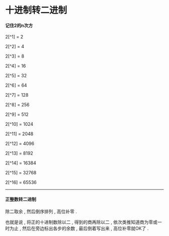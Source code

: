 # 十进制转二进制

#### 记住2的n次方

2[^1] = 2

2[^2] = 4

2[^3] = 8

2[^4] = 16

2[^5] = 32

2[^6] = 64

2[^7] = 128

2[^8] = 256

2[^9] = 512

2[^10] = 1024

2[^11] = 2048

2[^12] = 4096

2[^13] = 8192

2[^14] = 16384

2[^15] = 32768

2[^16] = 65536

---

#### 正整数转二进制

除二取余 , 然后倒序排列 , 高位补零 . 

也就是说 , 将正的十进制数除以二 , 得到的商再除以二 , 依次类推知道商为零或一时为止 , 然后在旁边标出各步的余数 , 最后倒着写出来 , 高位补零就OK了 .



